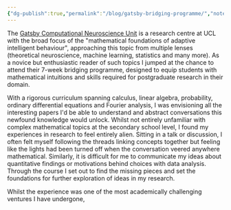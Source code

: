 ```yaml
---
{"dg-publish":true,"permalink":"/blog/gatsby-bridging-programme/","noteIcon":""}
---
```


The [Gatsby Computational Neuroscience Unit](https://www.ucl.ac.uk/gatsby/) is a research centre at UCL with the broad focus of the "mathematical foundations of adaptive intelligent behaviour", approaching this topic from multiple lenses (theoretical neuroscience, machine learning, statistics and many more). As a novice but enthusiastic reader of such topics I jumped at the chance to attend their 7-week bridging programme, designed to equip students with mathematical intuitions and skills required for postgraduate research in their domain. 

With a rigorous curriculum spanning calculus, linear algebra, probability, ordinary differential equations and Fourier analysis, I was envisioning all the interesting papers I'd be able to understand and abstract conversations this newfound knowledge would unlock. Whilst not entirely unfamiliar with complex mathematical topics at the secondary school level, I found my experiences in research to feel entirely alien. Sitting in a talk or discussion, I often felt myself following the threads linking concepts together but feeling like the lights had been turned off when the conversation veered anywhere mathematical. Similarly, it is difficult for me to communicate my ideas about quantitative findings or motivations behind choices with data analysis. Through the course I set out to find the missing pieces and set the foundations for further exploration of ideas in my research. 





Whilst the experience was one of the most academically challenging ventures I have undergone, 

 